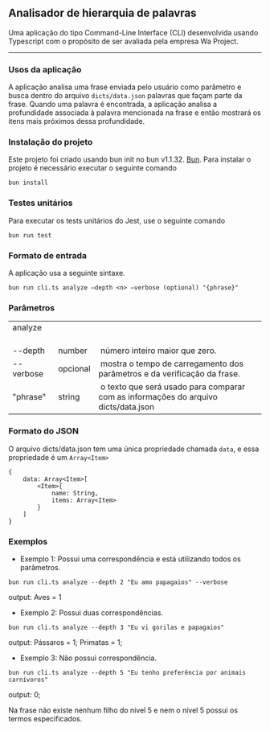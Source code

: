 ## Analisador de hierarquia de palavras

Uma aplicação do tipo Command-Line Interface (CLI) desenvolvida usando Typescript com o propósito de ser avaliada pela empresa Wa Project.

---

### Usos da aplicação

A aplicação analisa uma frase enviada pelo usuário como parâmetro e busca dentro do arquivo `dicts/data.json` palavras que façam parte da frase. Quando uma palavra é encontrada, a aplicação analisa a profundidade associada à palavra mencionada na frase e então mostrará os itens mais próximos dessa profundidade.

### Instalação do projeto

Este projeto foi criado usando bun init no bun v1.1.32. [Bun](https://bun.sh). Para instalar o projeto é necessário executar o seguinte comando

```
bun install
```

### Testes unitários

Para executar os tests unitários do Jest, use o seguinte comando

```
bun run test
```

### Formato de entrada

A aplicação usa a seguinte sintaxe.

```
bun run cli.ts analyze –depth <n> –verbose (optional) "{phrase}"
```

### Parâmetros

<table><tbody><tr><td>analyze &nbsp; &nbsp; &nbsp;&nbsp;</td><td>&nbsp;</td><td>&nbsp;</td></tr><tr><td>--depth</td><td>number</td><td>&nbsp;número inteiro maior que zero.</td></tr><tr><td>--verbose</td><td>opcional</td><td>&nbsp;mostra o tempo de carregamento dos parâmetros e da verificação da frase.</td></tr><tr><td>"phrase"</td><td>string</td><td>&nbsp;o texto que será usado para comparar com as informações do arquivo dicts/data.json</td></tr></tbody></table>

### Formato do JSON

O arquivo dicts/data.json tem uma única propriedade chamada `data`, e essa propriedade é um `Array<Item>`

```
{
    data: Array<Item>[
        <Item>{
            name: String,
            items: Array<Item>
        }
    ]
}
```

### Exemplos

- Exemplo 1: Possui uma correspondência e está utilizando todos os parâmetros.

```
bun run cli.ts analyze --depth 2 "Eu amo papagaios" --verbose
```

output: Aves = 1

- Exemplo 2: Possui duas correspondências.

```
bun run cli.ts analyze --depth 3 "Eu vi gorilas e papagaios"
```

output: Pássaros = 1; Primatas = 1;

- Exemplo 3: Não possui correspondência.

```
bun run cli.ts analyze --depth 5 "Eu tenho preferência por animais carnívoros"
```

output: 0;

Na frase não existe nenhum filho do nível 5 e nem o nível 5 possui os termos especificados.
